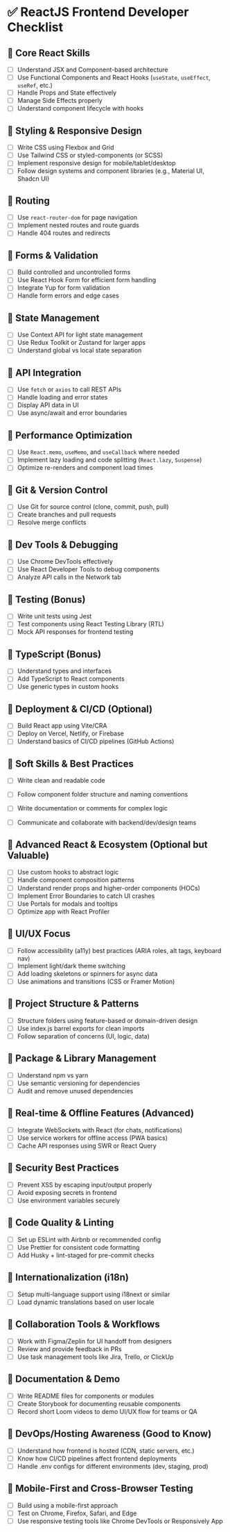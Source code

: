 # ✅ ReactJS Frontend Developer Checklist

## 🔹 Core React Skills
- [ ] Understand JSX and Component-based architecture
- [ ] Use Functional Components and React Hooks (`useState`, `useEffect`, `useRef`, etc.)
- [ ] Handle Props and State effectively
- [ ] Manage Side Effects properly
- [ ] Understand component lifecycle with hooks

## 🔹 Styling & Responsive Design
- [ ] Write CSS using Flexbox and Grid
- [ ] Use Tailwind CSS or styled-components (or SCSS)
- [ ] Implement responsive design for mobile/tablet/desktop
- [ ] Follow design systems and component libraries (e.g., Material UI, Shadcn UI)

## 🔹 Routing
- [ ] Use `react-router-dom` for page navigation
- [ ] Implement nested routes and route guards
- [ ] Handle 404 routes and redirects

## 🔹 Forms & Validation
- [ ] Build controlled and uncontrolled forms
- [ ] Use React Hook Form for efficient form handling
- [ ] Integrate Yup for form validation
- [ ] Handle form errors and edge cases

## 🔹 State Management
- [ ] Use Context API for light state management
- [ ] Use Redux Toolkit or Zustand for larger apps
- [ ] Understand global vs local state separation

## 🔹 API Integration
- [ ] Use `fetch` or `axios` to call REST APIs
- [ ] Handle loading and error states
- [ ] Display API data in UI
- [ ] Use async/await and error boundaries

## 🔹 Performance Optimization
- [ ] Use `React.memo`, `useMemo`, and `useCallback` where needed
- [ ] Implement lazy loading and code splitting (`React.lazy`, `Suspense`)
- [ ] Optimize re-renders and component load times

## 🔹 Git & Version Control
- [ ] Use Git for source control (clone, commit, push, pull)
- [ ] Create branches and pull requests
- [ ] Resolve merge conflicts

## 🔹 Dev Tools & Debugging
- [ ] Use Chrome DevTools effectively
- [ ] Use React Developer Tools to debug components
- [ ] Analyze API calls in the Network tab

## 🔹 Testing (Bonus)
- [ ] Write unit tests using Jest
- [ ] Test components using React Testing Library (RTL)
- [ ] Mock API responses for frontend testing

## 🔹 TypeScript (Bonus)
- [ ] Understand types and interfaces
- [ ] Add TypeScript to React components
- [ ] Use generic types in custom hooks

## 🔹 Deployment & CI/CD (Optional)
- [ ] Build React app using Vite/CRA
- [ ] Deploy on Vercel, Netlify, or Firebase
- [ ] Understand basics of CI/CD pipelines (GitHub Actions)

## 🔹 Soft Skills & Best Practices
- [ ] Write clean and readable code
- [ ] Follow component folder structure and naming conventions
- [ ] Write documentation or comments for complex logic
- [ ] Communicate and collaborate with backend/dev/design teams


## 🔹 Advanced React & Ecosystem (Optional but Valuable)
- [ ] Use custom hooks to abstract logic
- [ ] Handle component composition patterns
- [ ] Understand render props and higher-order components (HOCs)
- [ ] Implement Error Boundaries to catch UI crashes
- [ ] Use Portals for modals and tooltips
- [ ] Optimize app with React Profiler

## 🔹 UI/UX Focus
- [ ] Follow accessibility (a11y) best practices (ARIA roles, alt tags, keyboard nav)
- [ ] Implement light/dark theme switching
- [ ] Add loading skeletons or spinners for async data
- [ ] Use animations and transitions (CSS or Framer Motion)

## 🔹 Project Structure & Patterns
- [ ] Structure folders using feature-based or domain-driven design
- [ ] Use index.js barrel exports for clean imports
- [ ] Follow separation of concerns (UI, logic, data)

## 🔹 Package & Library Management
- [ ] Understand npm vs yarn
- [ ] Use semantic versioning for dependencies
- [ ] Audit and remove unused dependencies

## 🔹 Real-time & Offline Features (Advanced)
- [ ] Integrate WebSockets with React (for chats, notifications)
- [ ] Use service workers for offline access (PWA basics)
- [ ] Cache API responses using SWR or React Query

## 🔹 Security Best Practices
- [ ] Prevent XSS by escaping input/output properly
- [ ] Avoid exposing secrets in frontend
- [ ] Use environment variables securely

## 🔹 Code Quality & Linting
- [ ] Set up ESLint with Airbnb or recommended config
- [ ] Use Prettier for consistent code formatting
- [ ] Add Husky + lint-staged for pre-commit checks

## 🔹 Internationalization (i18n)
- [ ] Setup multi-language support using i18next or similar
- [ ] Load dynamic translations based on user locale

## 🔹 Collaboration Tools & Workflows
- [ ] Work with Figma/Zeplin for UI handoff from designers
- [ ] Review and provide feedback in PRs
- [ ] Use task management tools like Jira, Trello, or ClickUp

## 🔹 Documentation & Demo
- [ ] Write README files for components or modules
- [ ] Create Storybook for documenting reusable components
- [ ] Record short Loom videos to demo UI/UX flow for teams or QA

## 🔹 DevOps/Hosting Awareness (Good to Know)
- [ ] Understand how frontend is hosted (CDN, static servers, etc.)
- [ ] Know how CI/CD pipelines affect frontend deployments
- [ ] Handle .env configs for different environments (dev, staging, prod)

## 🔹 Mobile-First and Cross-Browser Testing
- [ ] Build using a mobile-first approach
- [ ] Test on Chrome, Firefox, Safari, and Edge
- [ ] Use responsive testing tools like Chrome DevTools or Responsively App
